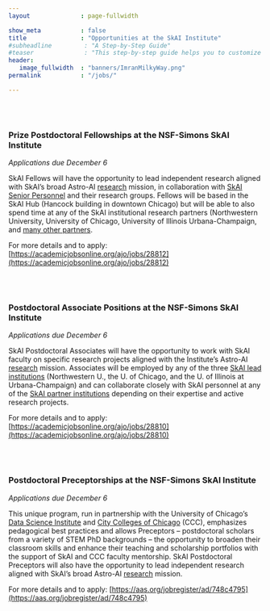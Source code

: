 ```yaml
---
layout              : page-fullwidth

show_meta           : false
title               : "Opportunities at the SkAI Institute"
#subheadline         : "A Step-by-Step Guide"
#teaser              : "This step-by-step guide helps you to customize Feeling Responsive to your needs."
header:
   image_fullwidth  : "banners/ImranMilkyWay.png"
permalink           : "/jobs/"

---
```




<br>
<br>


### Prize Postdoctoral Fellowships at the NSF-Simons SkAI Institute
*Applications due December 6*

SkAI Fellows will have the opportunity to lead independent research aligned with SkAI’s broad Astro-AI [research](https://skai-institute.org/about/) mission, in collaboration with [SkAI Senior Personnel](https://skai-institute.org/people/) and their research groups. Fellows will be based in the SkAI Hub (Hancock building in downtown Chicago) but will be able to also spend time at any of the SkAI institutional research partners (Northwestern University, University of Chicago, University of Illinois Urbana-Champaign, and [many other partners](http://skai-institute.org/institutions/#partner). 

For more details and to apply: [https://academicjobsonline.org/ajo/jobs/28812](https://academicjobsonline.org/ajo/jobs/28812)

<br>
<br>

### Postdoctoral Associate Positions at the NSF-Simons SkAI Institute
*Applications due December 6*

SkAI Postdoctoral Associates will have the opportunity to work with SkAI faculty on specific research projects aligned with the Institute’s Astro-AI [research](https://skai-institute.org/about/) mission. Associates will be employed by any of the three [SkAI lead institutions](https://skai-institute.org/institutions/#lead) (Northwestern U., the U. of Chicago, and the U. of Illinois at Urbana-Champaign) and can collaborate closely with SkAI personnel at any of the [SkAI partner institutions](http://skai-institute.org/institutions/#partner) depending on their expertise and active research projects. 

For more details and to apply: [https://academicjobsonline.org/ajo/jobs/28810](https://academicjobsonline.org/ajo/jobs/28810)

<br>
<br>

### Postdoctoral Preceptorships at the NSF-Simons SkAI Institute
*Applications due December 6*

This unique program, run in partnership with the University of Chicago’s [Data Science Institute](https://datascience.uchicago.edu/) and [City Colleges of Chicago](https://www.ccc.edu/) (CCC), emphasizes pedagogical best practices and allows Preceptors – postdoctoral scholars from a variety of STEM PhD backgrounds – the opportunity to broaden their classroom skills and enhance their teaching and scholarship portfolios with the support of SkAI and CCC faculty mentorship. SkAI Postdoctoral Preceptors will also have the opportunity to lead independent research aligned with SkAI’s broad Astro-AI [research](https://skai-institute.org/about/) mission. 

For more details and to apply: [https://aas.org/jobregister/ad/748c4795](https://aas.org/jobregister/ad/748c4795)
